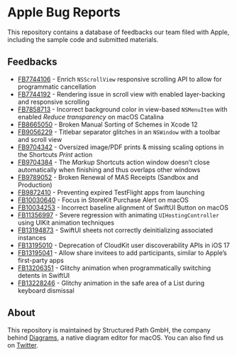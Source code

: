 # Apple Bug Reports

This repository contains a database of feedbacks our team filed with Apple, including the sample code and submitted materials.

## Feedbacks

- [FB7744106](/FB7744106) - Enrich `NSScrollView` responsive scrolling API to allow for programmatic cancellation
- [FB7744192](/FB7744192) - Rendering issue in scroll view with enabled layer-backing and responsive scrolling
- [FB7858713](/FB7858713) - Incorrect background color in view-based `NSMenuItem` with enabled *Reduce transparency* on macOS Catalina
- [FB8665050](/FB8665050) - Broken Manual Sorting of Schemes in Xcode 12
- [FB9056229](/FB9056229) - Titlebar separator glitches in an `NSWindow` with a toolbar and scroll view
- [FB9704342](/FB9704342) - Oversized image/PDF prints & missing scaling options in the Shortcuts *Print* action
- [FB9704384](/FB9704384) - The *Markup* Shortcuts action window doesn’t close automatically when finishing and thus overlaps other windows
- [FB9789052](/FB9789052) - Broken Renewal of MAS Receipts (Sandbox and Production)
- [FB9872410](/FB9872410) - Preventing expired TestFlight apps from launching
- [FB10030640](/FB10030640) - Focus in StoreKit Purchase Alert on macOS
- [FB10034253](/FB10034253) - Incorrect baseline alignment of SwiftUI Button on macOS
- [FB11356997](/FB11356997) - Severe regression with animating `UIHostingController` using UIKit animation techniques
- [FB13194873](/FB13194873) - SwiftUI sheets not correctly deinitializing associated instances
- [FB13195010](/FB13195010) - Deprecation of CloudKit user discoverability APIs in iOS 17
- [FB13195041](/FB13195041) - Allow share invitees to add participants, similar to Apple’s first-party apps
- [FB13206351](/FB13206351) - Glitchy animation when programmatically switching detents in SwiftUI
- [FB13228246](/FB13228246) - Glitchy animation in the safe area of a List during keyboard dismissal

## About

This repository is maintained by Structured Path GmbH, the company behind [Diagrams](https://diagrams.app), a native diagram editor for macOS. You can also find us on [Twitter](https://twitter.com/diagramsapp).
